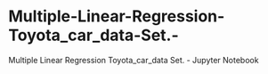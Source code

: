 # Multiple-Linear-Regression-Toyota_car_data-Set.-
Multiple Linear Regression Toyota_car_data Set. - Jupyter Notebook
